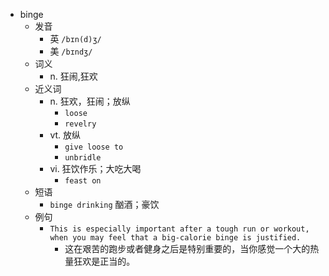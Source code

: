 - binge
  - 发音
    - 英 `/bɪn(d)ʒ/`
    - 美 `/bɪndʒ/`
  - 词义
    - n. 狂闹,狂欢
  - 近义词
    - n. 狂欢，狂闹；放纵
      - `loose`
      - `revelry`
    - vt. 放纵
      - `give loose to`
      - `unbridle`
    - vi. 狂饮作乐；大吃大喝
      - `feast on`
  - 短语
    - `binge drinking` 酗酒；豪饮 
  - 例句
    - `This is especially important after a tough run or workout, when you may feel that a big-calorie binge is justified.`
      - 这在艰苦的跑步或者健身之后是特别重要的，当你感觉一个大的热量狂欢是正当的。

